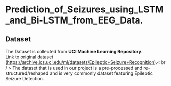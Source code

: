 # Prediction_of_Seizures_using_LSTM_and_Bi-LSTM_from_EEG_Data.
## Dataset 
The Dataset is collected from **UCI Machine Learning Repository**.
<br>Link to original dataset (https://archive.ics.uci.edu/ml/datasets/Epileptic+Seizure+Recognition).< br / >
The dataset that is used in our project is a pre-processed and re-structured/reshaped and is very commonly dataset featuring Epileptic Seizure Detection.

